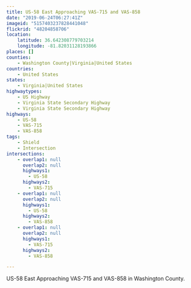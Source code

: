 ```yaml
---
title: US-58 East Approaching VAS-715 and VAS-858
date: "2019-06-24T06:27:41Z"
imageid: "5157403237828441048"
flickrid: "48204858706"
location:
    latitude: 36.642308779703214
    longitude: -81.82031128193866
places: []
counties:
    - Washington County|Virginia|United States
countries:
    - United States
states:
    - Virginia|United States
highwaytypes:
    - US Highway
    - Virginia State Secondary Highway
    - Virginia State Secondary Highway
highways:
    - US-58
    - VAS-715
    - VAS-858
tags:
    - Shield
    - Intersection
intersections:
    - overlap1: null
      overlap2: null
      highways1:
        - US-58
      highways2:
        - VAS-715
    - overlap1: null
      overlap2: null
      highways1:
        - US-58
      highways2:
        - VAS-858
    - overlap1: null
      overlap2: null
      highways1:
        - VAS-715
      highways2:
        - VAS-858

---
```

US-58 East Approaching VAS-715 and VAS-858 in Washington County.
